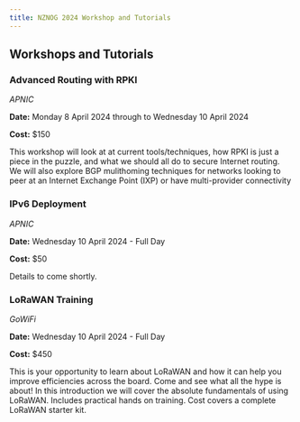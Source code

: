 ```yaml
---
title: NZNOG 2024 Workshop and Tutorials
---
```

## Workshops and Tutorials

### Advanced Routing with RPKI
*APNIC*

**Date:** Monday 8 April 2024 through to Wednesday 10 April 2024

**Cost:** $150 


This workshop will look at at current tools/techniques, how RPKI is just a piece in the puzzle, and what we should all do to secure Internet routing. We will also explore BGP mulithoming techniques for networks looking to peer at an Internet Exchange Point (IXP) or have multi-provider connectivity



### IPv6 Deployment
*APNIC*

**Date:** Wednesday 10 April 2024 - Full Day

**Cost:** $50 

Details to come shortly.


### LoRaWAN Training
*GoWiFi*

**Date:** Wednesday 10 April 2024 - Full Day

**Cost:** $450 

This is your opportunity to learn about LoRaWAN and how it can help you improve efficiencies across the board. Come and see what all the hype is about! In this introduction we will cover the absolute fundamentals of using LoRaWAN.  Includes practical hands on training.  Cost covers a complete LoRaWAN starter kit.
